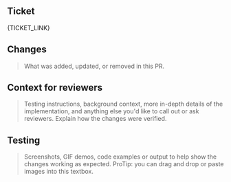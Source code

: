 ## Ticket

{TICKET_LINK}

## Changes
> What was added, updated, or removed in this PR.

## Context for reviewers
> Testing instructions, background context, more in-depth details of the implementation, and anything else you'd like to call out or ask reviewers. Explain how the changes were verified.

## Testing
> Screenshots, GIF demos, code examples or output to help show the changes working as expected. ProTip: you can drag and drop or paste images into this textbox.

